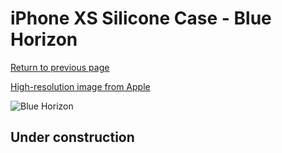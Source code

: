 # iPhone XS Silicone Case - Blue Horizon

[Return to previous page](/iphone_x)

[High-resolution image from Apple](https://store.storeimages.cdn-apple.com/8756/as-images.apple.com/is/MTF92?wid=4500&hei=4500&fmt=png)

<div style="width: 500px"><img src="/everyphone/MTF92.png" alt="Blue Horizon"></div>

## Under construction
